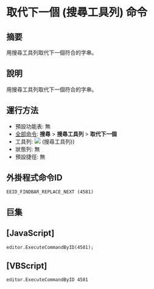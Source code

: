 # 取代下一個 (搜尋工具列) 命令

## 摘要

用搜尋工具列取代下一個符合的字串。

## 說明

用搜尋工具列取代下一個符合的字串。

## 運行方法

- 預設功能表: 無
- [全部命令](../tools/all_commands): **搜尋**
\> **搜尋工具列** \> **取代下一個**
- 工具列: ![](../../images/replace..png) (搜尋工具列))
- 狀態列: 無
- 預設捷徑: 無

## 外掛程式命令ID

```
EEID_FINDBAR_REPLACE_NEXT (4581)
```

## 巨集

## \[JavaScript\]

```
editor.ExecuteCommandByID(4581);
```

## \[VBScript\]

```
editor.ExecuteCommandByID 4581
```
